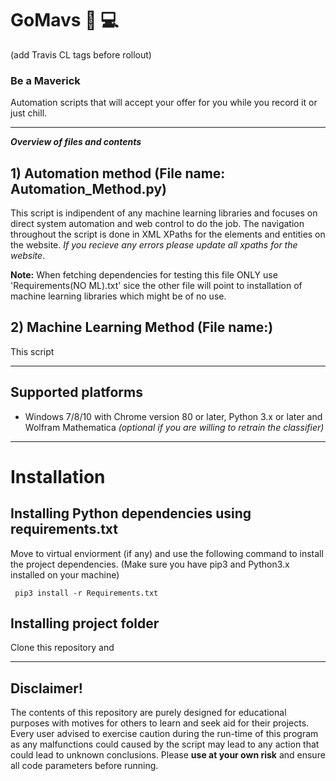 # GoMavs  🐎 💻
(add Travis CL tags before rollout)
 
### Be a Maverick 
Automation scripts that will accept your offer for you while you record it or just chill.
_______________________________________________________________________________________________
___Overview of files and contents___

## 1) Automation method (File name: Automation_Method.py)
This script is indipendent of any machine learning libraries and focuses on direct system automation and web control to do the job. The navigation throughout the script is done in XML XPaths for the elements and entities on the website. _If you recieve any errors please update all xpaths for the website_. 

__Note:__ When fetching dependencies for testing this file ONLY use 'Requirements(NO ML).txt' sice the other file will point to installation of machine learning libraries which might be of no use.

## 2) Machine Learning Method (File name:)
This script 

_______________________________________________________________________________________________
## Supported platforms

* Windows 7/8/10 with Chrome version 80 or later,  Python 3.x or later and Wolfram Mathematica _(optional if you are willing to retrain the classifier)_

_______________________________________________________________________________________________
# Installation

## Installing Python dependencies using requirements.txt
Move to virtual enviorment (if any) and use the following command to install the project dependencies.
(Make sure you have pip3 and Python3.x installed on your machine)

``` pip3 install -r Requirements.txt```

## Installing project folder
Clone this repository and 

_________________________________________________________________________________________________
## Disclaimer!
The contents of this repository are purely designed for educational purposes with motives for others to learn and seek aid for their projects. Every user advised to exercise caution during the run-time of this program as any malfunctions could caused by the script may lead to any action that could lead to unknown conclusions. Please __use at your own risk__ and ensure all code parameters before running.
